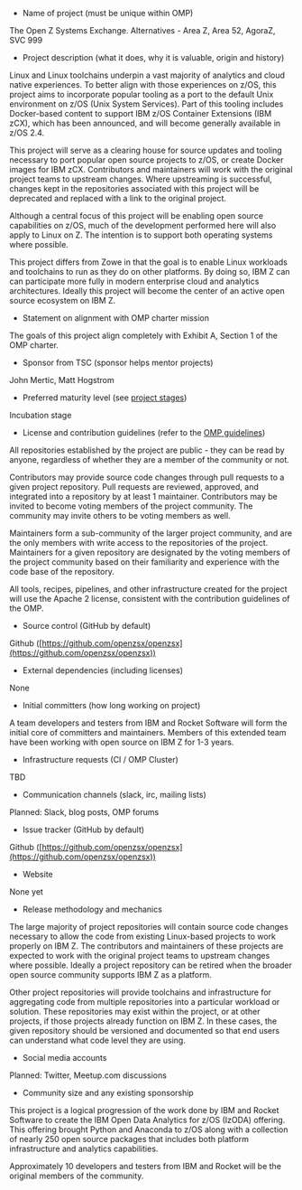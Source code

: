 * Name of project (must be unique within OMP)

The Open Z Systems Exchange.  Alternatives - Area Z, Area 52, AgoraZ, SVC 999


* Project description (what it does, why it is valuable, origin and history)

Linux and Linux toolchains underpin a vast majority of analytics and cloud native
experiences.  To better align with those experiences on z/OS, this project aims to
incorporate popular tooling as a port to the default Unix environment on z/OS
(Unix System Services).  Part of this tooling includes Docker-based content to
support IBM z/OS Container Extensions (IBM zCX), which has been announced, and
will become generally available in z/OS 2.4.

This project will serve as a clearing house for source updates and tooling
necessary to port popular open source projects to z/OS, or create Docker images
for IBM zCX.  Contributors and maintainers will work with the original project
teams to upstream changes.  Where upstreaming is successful, changes kept in
the repositories associated with this project will be deprecated and replaced
with a link to the original project.

Although a central focus of this project will be enabling open source capabilities
on z/OS, much of the development performed here will also apply to Linux on Z.
The intention is to support both operating systems where possible.

This project differs from Zowe in that the goal is to enable Linux workloads and
toolchains to run as they do on other platforms.  By doing so, IBM Z can
can participate more fully in modern enterprise cloud and analytics architectures.
Ideally this project will become the center of an active open source ecosystem
on IBM Z.


* Statement on alignment with OMP charter mission

The goals of this project align completely with Exhibit A, Section 1 of the
OMP charter.


* Sponsor from TSC (sponsor helps mentor projects)

John Mertic, Matt Hogstrom


* Preferred maturity level (see [project stages](../../process/project_stages.md))

Incubation stage


* License and contribution guidelines (refer to the [OMP guidelines](contribution_guidelines.md))

All repositories established by the project are public - they can be read by
anyone, regardless of whether they are a member of the community or not.

Contributors may provide source code changes through pull requests to a
given project repository.  Pull requests are reviewed, approved, and integrated
into a repository by at least 1 maintainer.  Contributors may be invited to
become voting members of the project community.  The community may invite others
to be voting members as well.

Maintainers form a sub-community of the larger project community, and are the
only members with write access to the repositories of the project.  Maintainers
for a given repository are designated by the voting members of the project
community based on their familiarity and experience with the code base of the
repository.

All tools, recipes, pipelines, and other infrastructure created for the project
will use the Apache 2 license, consistent with the contribution guidelines of
the OMP.


* Source control (GitHub by default)

Github ([https://github.com/openzsx/openzsx](https://github.com/openzsx/openzsx))

* External dependencies (including licenses)

None


* Initial committers (how long working on project)

A team developers and testers from IBM and Rocket Software will form the initial
core of committers and maintainers.  Members of this extended team have been
working with open source on IBM Z for 1-3 years.


* Infrastructure requests (CI / OMP Cluster)

TBD


* Communication channels (slack, irc, mailing lists)

Planned: Slack, blog posts, OMP forums


* Issue tracker (GitHub by default)

Github ([https://github.com/openzsx/openzsx](https://github.com/openzsx/openzsx))


* Website

None yet


* Release methodology and mechanics

The large majority of project repositories will contain source code changes
necessary to allow the code from existing Linux-based projects to work
properly on IBM Z.  The contributors and maintainers of these projects are
expected to work with the original project teams to upstream changes where
possible.  Ideally a project repository can be retired when the broader open
source community supports IBM Z as a platform.

Other project repositories will provide toolchains and infrastructure for
aggregating code from multiple repositories into a particular workload or solution.
These repositories may exist within the project, or at other projects, if those
projects already function on IBM Z.  In these cases, the given repository should
be versioned and documented so that end users can understand what code level they
are using.


* Social media accounts

Planned: Twitter, Meetup.com discussions


* Community size and any existing sponsorship

This project is a logical progression of the work done by IBM and Rocket Software
to create the IBM Open Data Analytics for z/OS (IzODA) offering.  This offering
brought Python and Anaconda to z/OS along with a collection of nearly 250 open
source packages that includes both platform infrastructure and analytics
capabilities.  

Approximately 10 developers and testers from IBM and Rocket will be the original
members of the community.
